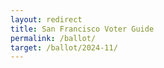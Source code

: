 ```yaml
---
layout: redirect
title: San Francisco Voter Guide
permalink: /ballot/
target: /ballot/2024-11/
---
```

